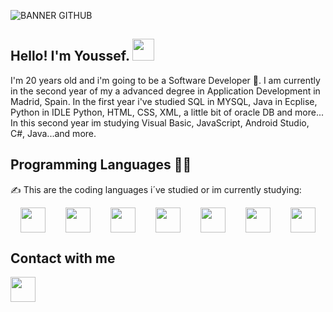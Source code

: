 ![BANNER GITHUB](https://github.com/user-attachments/assets/74b2a3f2-a53c-4ade-adfa-7a507e4b9a4f)
## Hello! I'm Youssef. <img src="https://github.com/TheDudeThatCode/TheDudeThatCode/blob/master/Assets/Hi.gif" width="35" />
I'm 20 years old and i'm going to be a Software Developer 🐣. I am currently in the second year of my a advanced degree in Application Development in Madrid, Spain. In the first year i've studied SQL in MYSQL, Java in Ecplise, Python in IDLE Python, HTML, CSS, XML, a little bit of oracle DB and more... In this second year im studying Visual Basic, JavaScript, Android Studio, C#, Java...and more.
## Programming Languages 🧑‍💻
✍️ This are the coding languages i´ve studied or im currently studying:

<div style="display: flex; justify-content: space-around;">
<img src="https://github.com/YoussefAKQ/YoussefAKQ/assets/118306973/0aeaecfc-93a0-4ecd-a317-14f9bed1faff" width="40"/>
<img src="https://github.com/YoussefAKQ/YoussefAKQ/assets/118306973/e52b9e5e-8979-49a4-8c04-99f50e7e82bb" width="40"/>
<img src="https://github.com/YoussefAKQ/YoussefAKQ/assets/118306973/02f28d56-ca7f-4966-81c8-f9c664e5a77a" width="40"/>
<img src="https://github.com/YoussefAKQ/YoussefAKQ/assets/118306973/517abb7f-92ef-4626-8599-0c2be1ee5ea6" width="40"/>
<img src="https://github.com/YoussefAKQ/YoussefAKQ/assets/118306973/ae8d5981-1eb2-4886-a365-4842b873bc3f" width="40"/>
<img src="https://github.com/user-attachments/assets/1148d74a-c1cf-48c3-8304-d2cf92d9133e" width="40" />
<img src="https://github.com/user-attachments/assets/b72fdd40-042c-4122-a395-3b728b2acc93" width="40" />
</div>

## Contact with me
<a href="https://twitter.com/YoussefAKQ"><img src="https://github.com/YoussefAKQ/YoussefAKQ/assets/118306973/175669bb-9332-4e4a-bba8-c158142dab0e" width="40"/></a>
